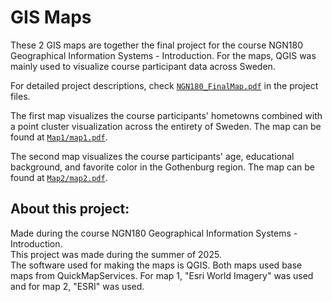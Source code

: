 # GIS Maps
These 2 GIS maps are together the final project for the course NGN180 Geographical Information Systems - Introduction. For the maps, QGIS was mainly used to visualize course participant data across Sweden.  

For detailed project descriptions, check [``NGN180_FinalMap.pdf``](https://github.com/ruireng/gis-maps/blob/main/NGN180_FinalMap.pdf) in the project files.  

The first map visualizes the course participants' hometowns combined with a point cluster visualization across the entirety of Sweden. The map can be found at [``Map1/map1.pdf``](https://github.com/ruireng/gis-maps/blob/main/Map1/map1.pdf).  

The second map visualizes the course participants' age, educational background, and favorite color in the Gothenburg region. The map can be found at [``Map2/map2.pdf``](https://github.com/ruireng/gis-maps/blob/main/Map2/map2.pdf).

## About this project:
Made during the course NGN180 Geographical Information Systems - Introduction.  
This project was made during the summer of 2025.  
The software used for making the maps is QGIS. Both maps used base maps from QuickMapServices. For map 1, "Esri World Imagery" was used and for map 2, "ESRI" was used.
